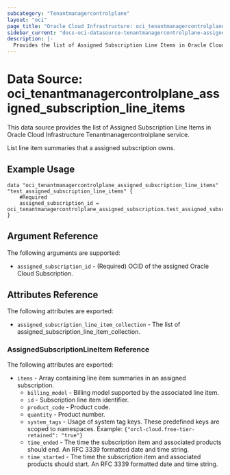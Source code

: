 ```yaml
---
subcategory: "Tenantmanagercontrolplane"
layout: "oci"
page_title: "Oracle Cloud Infrastructure: oci_tenantmanagercontrolplane_assigned_subscription_line_items"
sidebar_current: "docs-oci-datasource-tenantmanagercontrolplane-assigned_subscription_line_items"
description: |-
  Provides the list of Assigned Subscription Line Items in Oracle Cloud Infrastructure Tenantmanagercontrolplane service
---
```


# Data Source: oci_tenantmanagercontrolplane_assigned_subscription_line_items
This data source provides the list of Assigned Subscription Line Items in Oracle Cloud Infrastructure Tenantmanagercontrolplane service.

List line item summaries that a assigned subscription owns.

## Example Usage

```hcl
data "oci_tenantmanagercontrolplane_assigned_subscription_line_items" "test_assigned_subscription_line_items" {
	#Required
	assigned_subscription_id = oci_tenantmanagercontrolplane_assigned_subscription.test_assigned_subscription.id
}
```

## Argument Reference

The following arguments are supported:

* `assigned_subscription_id` - (Required) OCID of the assigned Oracle Cloud Subscription.


## Attributes Reference

The following attributes are exported:

* `assigned_subscription_line_item_collection` - The list of assigned_subscription_line_item_collection.

### AssignedSubscriptionLineItem Reference

The following attributes are exported:

* `items` - Array containing line item summaries in an assigned subscription.
	* `billing_model` - Billing model supported by the associated line item.
	* `id` - Subscription line item identifier.
	* `product_code` - Product code.
	* `quantity` - Product number.
	* `system_tags` - Usage of system tag keys. These predefined keys are scoped to namespaces. Example: `{"orcl-cloud.free-tier-retained": "true"}` 
	* `time_ended` - The time the subscription item and associated products should end. An RFC 3339 formatted date and time string.
	* `time_started` - The time the subscription item and associated products should start. An RFC 3339 formatted date and time string.

